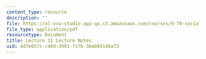 ```yaml
---
content_type: resource
description: ''
file: https://ol-ocw-studio-app-qa.s3.amazonaws.com/courses/9-70-social-psychology-spring-2013/4d7e057cc4693991f17b3beb04146a73_MIT9_70S13_Lect11.pdf
file_type: application/pdf
resourcetype: Document
title: Lecture 11 Lecture Notes
uid: 4d7e057c-c469-3991-f17b-3beb04146a73
---
```

